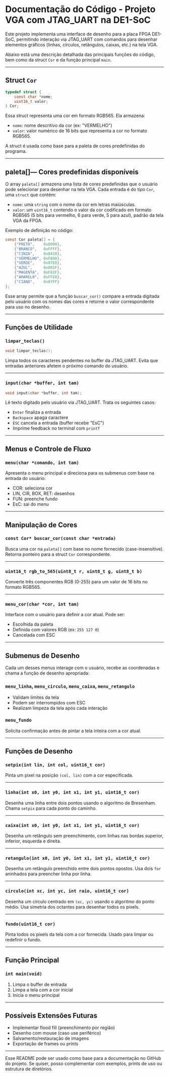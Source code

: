 # Documentação do Código - Projeto VGA com JTAG\_UART na DE1-SoC

Este projeto implementa uma interface de desenho para a placa FPGA DE1-SoC, permitindo interação via JTAG\_UART com comandos para desenhar elementos gráficos (linhas, círculos, retângulos, caixas, etc.) na tela VGA.

Abaixo está uma descrição detalhada das principais funções do código, bem como da struct `Cor` e da função principal `main`.

---

## Struct `Cor`

```c
typedef struct {
    const char *nome;
    uint16_t valor;
} Cor;
```

Essa struct representa uma cor em formato RGB565. Ela armazena:

* `nome`: nome descritivo da cor (ex: "VERMELHO")
* `valor`: valor numérico de 16 bits que representa a cor no formato RGB565.

A struct é usada como base para a paleta de cores predefinidas do programa.

---

##  paleta[]— Cores predefinidas disponíveis

O array `paleta[]` armazena uma lista de cores predefinidas que o usuário pode selecionar para desenhar na tela VGA. Cada entrada é do tipo `Cor`, uma `struct` que contém:

* `nome`: uma `string` com o nome da cor em letras maiúsculas.
* `valor`: um `uint16_t` contendo o valor da cor codificado em formato RGB565 (5 bits para vermelho, 6 para verde, 5 para azul), padrão da tela VGA da FPGA.

Exemplo de definição no código:

```c
const Cor paleta[] = {
    {"PRETO",    0x0000},
    {"BRANCO",   0xFFFF},
    {"CINZA",    0x8410},
    {"VERMELHO", 0xF800},
    {"VERDE",    0x07E0},
    {"AZUL",     0x001F},
    {"MAGENTA",  0xF81F},
    {"AMARELO",  0xFFE0},
    {"CIANO",    0x07FF}
};

```

Esse array permite que a função `buscar_cor()` compare a entrada digitada pelo usuário com os nomes das cores e retorne o valor correspondente para uso no desenho.

---

## Funções de Utilidade

### `limpar_teclas()`

```c
void limpar_teclas();
```

Limpa todos os caracteres pendentes no buffer da JTAG\_UART. Evita que entradas anteriores afetem o próximo comando do usuário.

---

### `input(char *buffer, int tam)`

```c
void input(char *buffer, int tam);
```

Lê texto digitado pelo usuário via JTAG\_UART. Trata os seguintes casos:

* `Enter` finaliza a entrada
* `Backspace` apaga caractere
* `ESC` cancela a entrada (buffer recebe "EsC")
* Imprime feedback no terminal com `printf`

---

## Menus e Controle de Fluxo

### `menu(char *comando, int tam)`

Apresenta o menu principal e direciona para os submenus com base na entrada do usuário:

* COR: seleciona cor
* LIN, CIR, BOX, RET: desenhos
* FUN: preenche fundo
* EsC: sai do menu

---

## Manipulação de Cores

### `const Cor* buscar_cor(const char *entrada)`

Busca uma cor na `paleta[]` com base no nome fornecido (case-insensitive). Retorna ponteiro para a struct `Cor` correspondente.

---

### `uint16_t rgb_to_565(uint8_t r, uint8_t g, uint8_t b)`

Converte três componentes RGB (0-255) para um valor de 16 bits no formato RGB565.

---

### `menu_cor(char *cor, int tam)`

Interface com o usuário para definir a cor atual. Pode ser:

* Escolhida da paleta
* Definida com valores RGB (ex: `255 127 0`)
* Cancelada com ESC

---

## Submenus de Desenho

Cada um desses menus interage com o usuário, recebe as coordenadas e chama a função de desenho apropriada:

### `menu_linha`, `menu_circulo`, `menu_caixa`, `menu_retangulo`

* Validam limites da tela
* Podem ser interrompidos com ESC
* Realizam limpeza da tela após cada interação

### `menu_fundo`

Solicita confirmação antes de pintar a tela inteira com a cor atual.

---

## Funções de Desenho

### `setpix(int lin, int col, uint16_t cor)`

Pinta um pixel na posição `(col, lin)` com a cor especificada.

---

### `linha(int x0, int y0, int x1, int y1, uint16_t cor)`

Desenha uma linha entre dois pontos usando o algoritmo de Bresenham. Chama `setpix` para cada ponto do caminho.

---

### `caixa(int x0, int y0, int x1, int y1, uint16_t cor)`

Desenha um retângulo sem preenchimento, com linhas nas bordas superior, inferior, esquerda e direita.

---

### `retangulo(int x0, int y0, int x1, int y1, uint16_t cor)`

Desenha um retângulo preenchido entre dois pontos opostos. Usa dois `for` aninhados para preencher linha por linha.

---

### `circulo(int xc, int yc, int raio, uint16_t cor)`

Desenha um círculo centrado em `(xc, yc)` usando o algoritmo do ponto médio. Usa simetria dos octantes para desenhar todos os pixels.

---

### `fundo(uint16_t cor)`

Pinta todos os pixels da tela com a cor fornecida. Usado para limpar ou redefinir o fundo.

---

## Função Principal

### `int main(void)`

1. Limpa o buffer de entrada
2. Limpa a tela com a cor inicial
3. Inicia o menu principal

---

## Possíveis Extensões Futuras

* Implementar flood fill (preenchimento por região)
* Desenho com mouse (caso use periférico)
* Salvamento/restauração de imagens
* Exportação de frames ou prints

---

Esse README pode ser usado como base para a documentação no GitHub do projeto. Se quiser, posso complementar com exemplos, prints de uso ou estrutura de diretórios.
